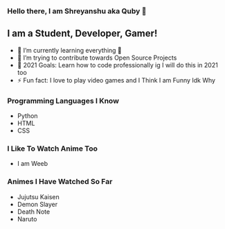 


### Hello there, I am Shreyanshu aka Quby 👋
## I am a Student, Developer, Gamer!


- 🌱 I’m currently learning everything 🤣
- 👯 I’m trying to contribute towards Open Source Projects
- 🥅 2021 Goals: Learn how to code professionally ig I will do this in 2021 too 
- ⚡ Fun fact: I love to play video games and I Think I am Funny Idk Why

### Programming Languages I Know 

- Python
- HTML
- CSS


### I Like To Watch Anime Too
- I am Weeb 

### Animes I Have Watched So Far
- Jujutsu Kaisen
- Demon Slayer
- Death Note 
- Naruto


